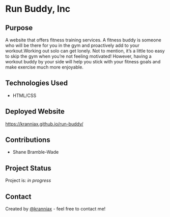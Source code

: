 # Run Buddy, Inc

## Purpose

A website that offers fitness training services. A fitness buddy is someone who
will be there for you in the gym and proactively add to your workout.Working out
solo can get lonely. Not to mention, it’s a little too easy to skip the gym when
you’re not feeling motivated! However, having a workout buddy by your side will
help you stick with your fitness goals and make exercise much more enjoyable.

## Technologies Used

- HTML/CSS

## Deployed Website

<https://kranniax.github.io/run-buddy/>

## Contributions

- Shane Bramble-Wade

## Project Status

Project is: _in progress_

## Contact

Created by [@kranniax](https://twitter.com/kranniax) - feel free to contact me!
